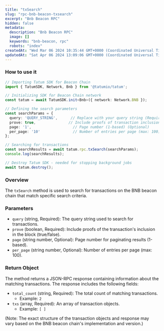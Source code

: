 ```yaml
---
title: "txSearch"
slug: "rpc-bnb-beacon-txsearch"
excerpt: "Bnb Beacon RPC"
hidden: false
metadata: 
  description: "Bnb Beacon RPC"
  image: []
  keywords: "bnb-beacon, rpc"
  robots: "index"
createdAt: "Wed Mar 06 2024 10:35:44 GMT+0000 (Coordinated Universal Time)"
updatedAt: "Sat Apr 06 2024 13:09:06 GMT+0000 (Coordinated Universal Time)"
---
```




### How to use it

```typescript
// Importing Tatum SDK for Beacon Chain
import { TatumSDK, Network, Bnb } from '@tatumio/tatum';

// Initializing SDK for Beacon Chain network
const tatum = await TatumSDK.init<Bnb>({ network: Network.BNB });

// Defining the search parameters
const searchParams = {
  query: 'QUERY_STRING',      // Replace with your query string (Required)
  prove: true,               // Include proofs of transaction inclusion in the block (true/false) (Required)
  page: '1',                   // Page number (1-based) (Optional)
  per_page: '10'               // Number of entries per page (max: 100) (Optional)
};

// Searching for transactions
const searchResults = await tatum.rpc.txSearch(searchParams);
console.log(searchResults);

// Destroy Tatum SDK - needed for stopping background jobs
await tatum.destroy();
```

### Overview

The `txSearch` method is used to search for transactions on the BNB beacon chain that match specific search criteria.

### Parameters

- `query` (string, Required): The query string used to search for transactions.
- `prove` (boolean, Required): Include proofs of the transaction's inclusion in the block (true/false).
- `page` (string number, Optional): Page number for paginating results (1-based).
- `per_page` (string number, Optional): Number of entries per page (max: 100).

### Return Object

The method returns a JSON-RPC response containing information about the matching transactions. The response includes the following fields:

- `total_count` (string, Required): The total count of matching transactions.
  - Example: `2`
- `txs` (array, Required): An array of transaction objects.
  - Example: `[ ]`

(Note: The exact structure of the transaction objects and response may vary based on the BNB beacon chain's implementation and version.)
